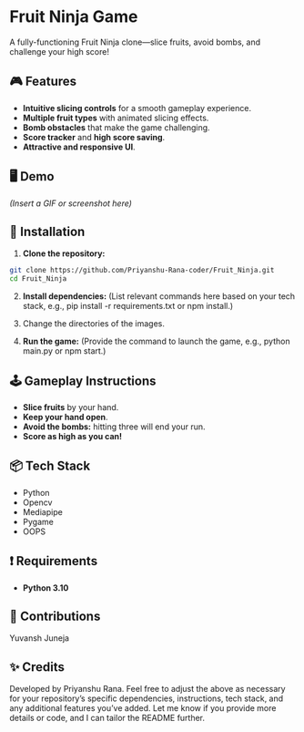 # Fruit Ninja Game

A fully-functioning Fruit Ninja clone—slice fruits, avoid bombs, and challenge your high score!

## 🎮 Features

- **Intuitive slicing controls** for a smooth gameplay experience.
- **Multiple fruit types** with animated slicing effects.
- **Bomb obstacles** that make the game challenging.
- **Score tracker** and **high score saving**.
- **Attractive and responsive UI**.


## 🖥️ Demo

*(Insert a GIF or screenshot here)*

## 🚀 Installation

1. **Clone the repository:**

```bash
git clone https://github.com/Priyanshu-Rana-coder/Fruit_Ninja.git
cd Fruit_Ninja
```

2. **Install dependencies:**
(List relevant commands here based on your tech stack, e.g., pip install -r requirements.txt or npm install.)

3. Change the directories of the images.

4. **Run the game:**
(Provide the command to launch the game, e.g., python main.py or npm start.)

## 🕹️ Gameplay Instructions

- **Slice fruits** by your hand.
- **Keep your hand open**.
- **Avoid the bombs:** hitting three will end your run.
- **Score as high as you can!**


## 📦 Tech Stack

- Python
- Opencv
- Mediapipe
- Pygame
- OOPS


## ❗ Requirements

- **Python 3.10**



## 🤝 Contributions

Yuvansh Juneja


## ✨ Credits

Developed by Priyanshu Rana.
Feel free to adjust the above as necessary for your repository’s specific dependencies, instructions, tech stack, and any additional features you’ve added. Let me know if you provide more details or code, and I can tailor the README further.




